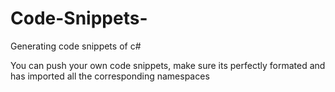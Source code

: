 # Code-Snippets-

Generating code snippets of c#

You can push your own code snippets, make sure its perfectly formated and has imported all the corresponding namespaces 

